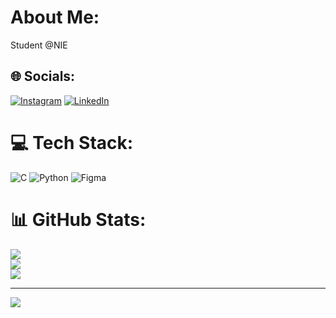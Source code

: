 #  About Me:
Student @NIE


## 🌐 Socials:
[![Instagram](https://img.shields.io/badge/Instagram-%23E4405F.svg?logo=Instagram&logoColor=white)](https://instagram.com/arkeshnraj) [![LinkedIn](https://img.shields.io/badge/LinkedIn-%230077B5.svg?logo=linkedin&logoColor=white)](https://linkedin.com/in/https://www.linkedin.com/in/arkesh-n-raj-732778289?lipi=urn%3Ali%3Apage%3Ad_flagship3_profile_view_base_contact_details%3B%2FOUm8t6HRWGw5Jpp8MZk3w%3D%3D) 

# 💻 Tech Stack:
![C](https://img.shields.io/badge/c-%2300599C.svg?style=flat&logo=c&logoColor=white) ![Python](https://img.shields.io/badge/python-3670A0?style=flat&logo=python&logoColor=ffdd54) ![Figma](https://img.shields.io/badge/figma-%23F24E1E.svg?style=flat&logo=figma&logoColor=white)
# 📊 GitHub Stats:
![](https://github-readme-stats.vercel.app/api?username=ARKESH2004&theme=dark&hide_border=false&include_all_commits=false&count_private=false)<br/>
![](https://github-readme-streak-stats.herokuapp.com/?user=ARKESH2004&theme=dark&hide_border=false)<br/>
![](https://github-readme-stats.vercel.app/api/top-langs/?username=ARKESH2004&theme=dark&hide_border=false&include_all_commits=false&count_private=false&layout=compact)

---
[![](https://visitcount.itsvg.in/api?id=ARKESH2004&icon=0&color=0)](https://visitcount.itsvg.in)

<!-- Proudly created with GPRM ( https://gprm.itsvg.in ) -->
